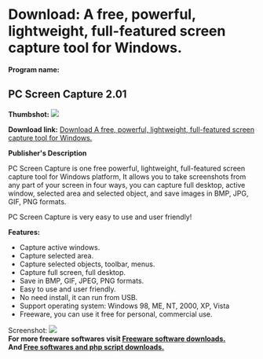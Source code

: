 # Download: A free, powerful, lightweight, full-featured screen capture tool for Windows.

**Program name:**

## PC Screen Capture 2.01

  
**Thumbshot:** ![](http://www.freewarefiles.com/screenshot/pcscrncapture201_md.jpg)   
  
**Download link:** [Download A free, powerful, lightweight, full-featured screen capture tool for Windows.](http://freesoftwares.boysofts.com/PC-Screen-Capture_program_44985.html)  
  


**Publisher's Description**  
  


PC Screen Capture is one free powerful, lightweight, full-featured screen capture tool for Windows platform, It allows you to take screenshots from any part of your screen in four ways, you can capture full desktop, active window, selected area and selected object, and save images in BMP, JPG, GIF, PNG formats. 

PC Screen Capture is very easy to use and user friendly!

**Features:**

  * Capture active windows. 
  * Capture selected area. 
  * Capture selected objects, toolbar, menus. 
  * Capture full screen, full desktop. 
  * Save in BMP, GIF, JPEG, PNG formats. 
  * Easy to use and user friendly. 
  * No need install, it can run from USB. 
  * Support operating system: Windows 98, ME, NT, 2000, XP, Vista 
  * Freeware, you can use it free for personal, commercial use. 

  
  
Screenshot: ![](http://www.freewarefiles.com/screenshot/pcscrncapture201.jpg)   
**For more freeware softwares visit [Freeware software downloads.](http://freesoftwares.boysofts.com/)**   
**And [Free softwares and php script downloads.](http://www.boysofts.com/)**
